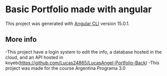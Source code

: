 # Basic Portfolio made with angular

This project was generated with [Angular CLI](https://github.com/angular/angular-cli) version 15.0.1.

## More info

-This project have a login system to edit the info, a database hosted in the cloud, and an API hosted in koyeb(https://github.com/Lucas24865/LucasAngel-Portfolio-Back)
-This project was made for the course Argentina Programa 3.0
